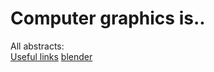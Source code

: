 # Сomputer graphics is..

All abstracts:
<br>
[Useful links](https://github.com/AazQsc/cg-synopsis/blob/main/links.md)
[blender](https://github.com/AazQsc/cg-synopsis/blob/main/blender.txt)
